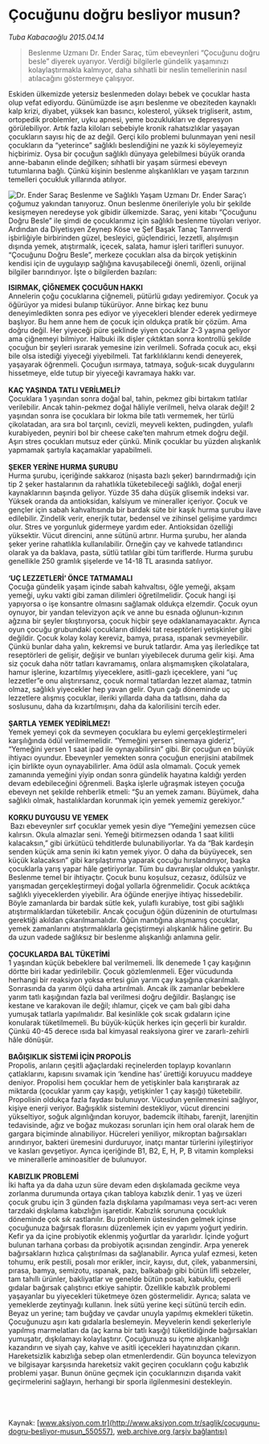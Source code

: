 # Çocuğunu doğru besliyor musun?

*Tuba Kabacaoğlu 2015.04.14*

<div class="pNewsDetailMainContent" itemprop="articleBody">
 <blockquote>
  <p>
   Beslenme Uzmanı Dr. Ender Saraç, tüm ebeveynleri “Çocuğunu doğru besle” diyerek uyarıyor. Verdiği bilgilerle gündelik yaşamınızı kolaylaştırmakla kalmıyor, daha sıhhatli bir neslin temellerinin nasıl atılacağını göstermeye çalışıyor.
  </p>
 </blockquote>
 <p>
  Eskiden ülkemizde yetersiz beslenmeden dolayı bebek ve çocuklar hasta olup vefat ediyordu. Günümüzde ise aşırı beslenme ve obeziteden kaynaklı kalp krizi, diyabet, yüksek kan basıncı, kolesterol, yüksek trigliserit, astım, ortopedik problemler, uyku apnesi, yeme bozuklukları ve depresyon görülebiliyor. Artık fazla kiloları sebebiyle kronik rahatsızlıklar yaşayan çocukların sayısı hiç de az değil. Gerçi kilo problemi bulunmayan yeni nesil çocukların da “yeterince” sağlıklı beslendiğini ne yazık ki söyleyemeyiz hiçbirimiz. Oysa bir çocuğun sağlıklı dünyaya gelebilmesi büyük oranda anne-babanın elinde değilken; sıhhatli bir yaşam sürmesi ebeveyn tutumlarına bağlı. Çünkü kişinin beslenme alışkanlıkları ve yaşam tarzının temelleri çocukluk yıllarında atılıyor.
 </p>
 <p>
  <img alt="Dr. Ender Saraç" src="http://web.archive.org/web/20150801203415im_/http://medya.aksiyon.com.tr//aksiyon/2015/04/14/567508.jpg "/>
  Beslenme ve Sağlıklı Yaşam Uzmanı Dr. Ender Saraç’ı çoğumuz yakından tanıyoruz. Onun beslenme önerileriyle yolu bir şekilde kesişmeyen neredeyse yok gibidir ülkemizde. Saraç, yeni kitabı “Çocuğunu Doğru Besle” ile şimdi de çocuklarımız için sağlıklı beslenme tüyoları veriyor. Ardından da Diyetisyen Zeynep Köse ve Şef Başak Tanaç Tanrıverdi işbirliğiyle birbirinden güzel, besleyici, güçlendirici, lezzetli, alışılmışın dışında yemek, atıştırmalık, içecek, salata, hamur işleri tarifleri sunuyor. “Çocuğunu Doğru Besle”, merkeze çocukları alsa da birçok yetişkinin kendisi için de uygulayıp sağlığına kavuşabileceği önemli, özenli, orijinal bilgiler barındırıyor. İşte o bilgilerden bazıları:
 </p>
 <p>
  <strong>
   ISIRMAK, ÇİĞNEMEK ÇOCUĞUN HAKKI
  </strong>
  <br>
   Annelerin çoğu çocuklarına çiğnemeli, pütürlü gıdayı yediremiyor. Çocuk ya öğürüyor ya midesi bulanıp tükürüyor. Anne birkaç kez bunu deneyimledikten sonra pes ediyor ve yiyecekleri blender ederek yedirmeye başlıyor. Bu hem anne hem de çocuk için oldukça pratik bir çözüm. Ama doğru değil. Her yiyeceği püre şeklinde yiyen çocuklar 2-3 yaşına geliyor ama çiğnemeyi bilmiyor. Halbuki ilk dişler çıktıktan sonra kontrollü şekilde çocuğun bir şeyleri ısırarak yemesine izin verilmeli. Sofrada çocuk acı, ekşi bile olsa istediği yiyeceği yiyebilmeli. Tat farklılıklarını kendi deneyerek, yaşayarak öğrenmeli. Çocuğun ısırmaya, tatmaya, soğuk-sıcak duygularını hissetmeye, elde tutup bir yiyeceği kavramaya hakkı var.
   <br>
    <br>
     <strong>
      KAÇ YAŞINDA TATLI VERİLMELİ?
     </strong>
     <br>
      Çocuklara 1 yaşından sonra doğal bal, tahin, pekmez gibi birtakım tatlılar verilebilir. Ancak tahin-pekmez doğal hâliyle verilmeli, helva olarak değil! 2 yaşından sonra ise çocuklara bir lokma bile tatlı vermemek, her türlü çikolatadan, ara sıra bol tarçınlı, cevizli, meyveli kekten, pudingden, yulaflı kurabiyeden, peyniri bol bir cheese cake’ten mahrum etmek doğru değil. Aşırı stres çocukları mutsuz eder çünkü. Minik çocuklar bu yüzden alışkanlık yapmamak şartıyla kaçamaklar yapabilmeli.
      <br/>
      <br/>
      <strong>
       ŞEKER YERİNE HURMA ŞURUBU
      </strong>
      <br/>
      Hurma şurubu, içeriğinde sakkaroz (nişasta bazlı şeker) barındırmadığı için tip 2 şeker hastalarının da rahatlıkla tüketebileceği sağlıklı, doğal enerji kaynaklarının başında geliyor. Yüzde 35 daha düşük glisemik indeksi var. Yüksek oranda da antioksidan, kalsiyum ve mineraller içeriyor. Çocuk ve gençler için sabah kahvaltısında bir bardak süte bir kaşık hurma şurubu ilave edilebilir. Zindelik verir, enerjik tutar, bedensel ve zihinsel gelişime yardımcı olur. Stres ve yorgunluk gidermeye yardım eder. Antioksidan özelliği yüksektir. Vücut direncini, anne sütünü artırır. Hurma şurubu, her alanda şeker yerine rahatlıkla kullanılabilir. Örneğin çay ve kahvede tatlandırıcı olarak ya da baklava, pasta, sütlü tatlılar gibi tüm tariflerde. Hurma şurubu genellikle 250 gramlık şişelerde ve 14-18 TL arasında satılıyor.
      <br/>
      <br/>
      <strong>
       ‘UÇ LEZZETLERİ’ ÖNCE TATMAMALI
      </strong>
      <br/>
      Çocuğa gündelik yaşam içinde sabah kahvaltısı, öğle yemeği, akşam yemeği, uyku vakti gibi zaman dilimleri öğretilmelidir. Çocuk hangi işi yapıyorsa o işe konsantre olmasını sağlamak oldukça elzemdir. Çocuk oyun oynuyor, bir yandan televizyon açık ve anne bu esnada oğlunun-kızının ağzına bir şeyler tıkıştırıyorsa, çocuk hiçbir şeye odaklanamayacaktır. Ayrıca oyun çocuğu grubundaki çocukların dildeki tat reseptörleri yetişkinler gibi değildir. Çocuk kolay kolay kereviz, bamya, pırasa, ıspanak sevmeyebilir. Çünkü bunlar daha yalın, kekremsi ve buruk tatlardır. Ama yaş ilerledikçe tat reseptörleri de gelişir, değişir ve bunları yiyebilecek duruma gelir kişi. Ama siz çocuk daha nötr tatları kavramamış, onlara alışmamışken çikolatalara, hamur işlerine, kızartılmış yiyeceklere, asitli-gazlı içeceklere, yani “uç lezzetler”e onu alıştırırsanız, çocuk normal tatlardan lezzet alamaz, tatmin olmaz, sağlıklı yiyecekler hep yavan gelir. Oyun çağı döneminde uç lezzetlere alışmış çocuklar, ileriki yıllarda daha da tatlısını, daha da soslusunu, daha da kızartılmışını, daha da kalorilisini tercih eder.
      <br/>
      <br/>
      <strong>
       ŞARTLA YEMEK YEDİRİLMEZ!
      </strong>
      <br/>
      Yemek yemeyi çok da sevmeyen çocuklara bu eylemi gerçekleştirmeleri karşılığında ödül verilmemelidir. “Yemeğini yersen sinemaya gideriz”, “Yemeğini yersen 1 saat ipad ile oynayabilirsin” gibi. Bir çocuğun en büyük ihtiyacı oyundur. Ebeveynler yemekten sonra çocuğun enerjisini atabilmek için birlikte oyun oynayabilirler. Ama ödül asla olmamalı. Çocuk yemek zamanında yemeğini yiyip ondan sonra gündelik hayatına kaldığı yerden devam edebileceğini öğrenmeli. Başka işlerle uğraşmak isteyen çocuğa ebeveyn net şekilde rehberlik etmeli: “Şu an yemek zamanı. Büyümek, daha sağlıklı olmak, hastalıklardan korunmak için yemek yememiz gerekiyor.”
      <br/>
      <br/>
      <strong>
       KORKU DUYGUSU VE YEMEK
      </strong>
      <br/>
      <img alt="" src="http://web.archive.org/web/20150801203415im_/http://medya.aksiyon.com.tr//aksiyon/2015/04/14/567509.jpg "/>
      Bazı ebeveynler sırf çocuklar yemek yesin diye “Yemeğini yemezsen cüce kalırsın. Okula almazlar seni. Yemeği bitirmezsen odanda 1 saat kilitli kalacaksın,” gibi ürkütücü tehditlerde bulunabiliyorlar. Ya da “Bak kardeşin senden küçük ama senin iki katın yemek yiyor. O daha da büyüyecek, sen küçük kalacaksın” gibi karşılaştırma yaparak çocuğu hırslandırıyor, başka çocuklarla yarış yapar hâle getiriyorlar. Tüm bu davranışlar oldukça yanlıştır. Beslenme temel bir ihtiyaçtır. Çocuk bunu koşulsuz, cezasız, ödülsüz ve yarışmadan gerçekleştirmeyi doğal yollarla öğrenmelidir. Çocuk acıktıkça sağlıklı yiyeceklerden yiyebilir. Ara öğünde enerjiye ihtiyaç hissedebilir. Böyle zamanlarda bir bardak sütle kek, yulaflı kurabiye, tost gibi sağlıklı atıştırmalıklardan tüketebilir. Ancak çocuğun öğün düzeninin de oturtulması gerektiği akıldan çıkarılmamalıdır. Öğün mantığına alışmamış çocuklar, yemek zamanlarını atıştırmalıklarla geçiştirmeyi alışkanlık hâline getirir. Bu da uzun vadede sağlıksız bir beslenme alışkanlığı anlamına gelir.
      <br/>
      <br/>
      <strong>
       ÇOCUKLARDA BAL TÜKETİMİ
      </strong>
      <br/>
      1 yaşından küçük bebeklere bal verilmemeli. İlk denemede 1 çay kaşığının dörtte biri kadar yedirilebilir. Çocuk gözlemlenmeli. Eğer vücudunda herhangi bir reaksiyon yoksa ertesi gün yarım çay kaşığına çıkarılmalı. Sonrasında da yarım ölçü daha artırılmalı. Ancak ilk zamanlar bebeklere yarım tatlı kaşığından fazla bal verilmesi doğru değildir. Başlangıç ise kestane ve karakovan ile değil; ıhlamur, çiçek ve çam balı gibi daha yumuşak tatlarla yapılmalıdır. Bal kesinlikle çok sıcak gıdaların içine konularak tüketilmemeli. Bu büyük-küçük herkes için geçerli bir kuraldır. Çünkü 40-45 derece ısıda bal kimyasal reaksiyona girer ve zararlı-zehirli hâle dönüşür.
      <br/>
      <br/>
      <strong>
       BAĞIŞIKLIK SİSTEMİ İÇİN PROPOLİS
      </strong>
      <br/>
      Propolis, arıların çeşitli ağaçlardaki reçinelerden toplayıp kovanların çatlaklarını, kapısını sıvamak için ‘kendine has’ ürettiği koruyucu maddeye deniyor. Propolisi hem çocuklar hem de yetişkinler bala karıştırarak az miktarda (çocuklar yarım çay kaşığı, yetişkinler 1 çay kaşığı) tüketebilir. Propolisin oldukça fazla faydası bulunuyor. Vücudun yenilenmesini sağlıyor, kişiye enerji veriyor. Bağışıklık sistemini destekliyor, vücut direncini yükseltiyor, soğuk algınlığından koruyor, bademcik iltihabı, farenjit, larenjitin tedavisinde, ağız ve boğaz mukozası sorunları için hem oral olarak hem de gargara biçiminde alınabiliyor. Hücreleri yeniliyor, mikroptan bağırsakları arındırıyor, bakteri üremesini durduruyor, inatçı mantar türlerini iyileştiriyor ve kasları gevşetiyor. Ayrıca içeriğinde B1, B2, E, H, P, B vitamin kompleksi ve minerallerle aminoasitler de bulunuyor.
      <br/>
      <strong>
       <br/>
       KABIZLIK PROBLEMİ
      </strong>
      <br/>
      İki hafta ya da daha uzun süre devam eden dışkılamada gecikme veya zorlanma durumunda ortaya çıkan tabloya kabızlık denir. 1 yaş ve üzeri çocuk grubu için 3 günden fazla dışkılama yapılmaması veya sert-acı veren tarzdaki dışkılama kabızlığın işaretidir. Kabızlık sorununa çocukluk döneminde çok sık rastlanılır. Bu problemin üstesinden gelmek içinse çocuğunuza bağırsak florasını düzenlemek için ev yapımı yoğurt yedirin. Kefir ya da içine probiyotik eklenmiş yoğurtlar da yararlıdır. İçinde yoğurt bulunan tarhana çorbası da probiyotik açısından zengindir. Arpa yenerek bağırsakların hızlıca çalıştırılması da sağlanabilir. Ayrıca yulaf ezmesi, keten tohumu, erik pestili, posalı mor erikler, incir, kayısı, dut, çilek, yabanmersini, pırasa, bamya, semizotu, ıspanak, pazı, balkabağı gibi bütün lifli sebzeler, tam tahıllı ürünler, bakliyatlar ve genelde bütün posalı, kabuklu, çeperli gıdalar bağırsak çalıştırıcı etkiye sahiptir. Özellikle kabızlık problemi yaşayanlar bu yiyecekleri tüketmeye özen göstermelidir. Ayrıca; salata ve yemeklerde zeytinyağı kullanın. İnek sütü yerine keçi sütünü tercih edin. Beyaz un yerine; tam buğday ve çavdar unuyla yapılmış ekmekleri tüketin. Çocuğunuzu aşırı katı gıdalarla beslemeyin. Meyvelerin kendi şekerleriyle yapılmış marmelatları da (aç karna bir tatlı kaşığı) tüketildiğinde bağırsakları yumuşatır, dışkılamayı kolaylaştırır. Çocuğunuza su içme alışkanlığı kazandırın ve siyah çay, kahve ve asitli içecekleri hayatınızdan çıkarın. Hareketsizlik kabızlığa sebep olan etmenlerdendir. Gün boyunca televizyon ve bilgisayar karşısında hareketsiz vakit geçiren çocukların çoğu kabızlık problemi yaşar. Bunun önüne geçmek için çocuklarınızın dışarıda vakit geçirmelerini sağlayın, herhangi bir sporla ilgilenmesini destekleyin.
     </br>
    </br>
   </br>
  </br>
 </p>
</div>


Kaynak: [www.aksiyon.com.tr](http://www.aksiyon.com.tr/saglik/cocugunu-dogru-besliyor-musun_550557), [web.archive.org (arşiv bağlantısı)](http://web.archive.org/web/20150801203415/http://www.aksiyon.com.tr/saglik/cocugunu-dogru-besliyor-musun_550557)
